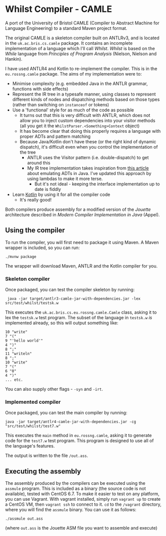 # Whilst Compiler - CAMLE

A port of the University of Bristol CAMLE (Compiler to Abstract Machine for Language Engineering) to a standard Maven project format.

The original CAMLE is a skeleton compiler built on ANTLRv3, and is located in the `uk.ac.bris.cs.camle` package. It contains an incomplete implementation of a language which I'll call *Whilst*. *Whilst* is based on the *While* language from *Principles of Program Analysis* (Nielson, Nielson and Hankin).

I have used ANTLR4 and Kotlin to re-implement the compiler. This is in the `eu.rossng.camle` package. The aims of my implementation were to:

* Minimise complexity (e.g. embedded Java in the ANTLR grammar, functions with side effects)
* Represent the IR tree in a typesafe manner, using classes to represent different kinds of nodes and dispatching methods based on those types (rather than switching on `instanceof` or tokens)
* Use a 'functional' style for as much of the code as possible
    * It turns out that this is very difficult with ANTLR, which does not allow you to inject custom dependencies into your visitor methods (all you get it the `WhilstParser.<Something>Context` object)
    * It has become clear that doing this properly requires a language with proper ADTs and pattern matching
    * Because Java/Kotlin don't have these (or the right kind of dynamic dispatch), it's difficult even when you control the implementation of the tree
        * ANTLR uses the Visitor pattern (i.e. double-dispatch) to get around this
        * My IR tree implementation takes inspiration from [this article](https://apocalisp.wordpress.com/2009/08/21/structural-pattern-matching-in-java/) about emulating ADTs in Java. I've updated this approach by using lambdas to make it more terse.
            * But it's not ideal - keeping the interface implementation up to date is fiddly
* Learn [Kotlin](https://kotlinlang.org/) by using it for all the compiler code
    * It's really good!
    
Both compilers produce assembly for a modified version of the *Jouette* architecture described in *Modern Compiler Implementation in Java* (Appel).

## Using the compiler

To run the compiler, you will first need to package it using Maven. A Maven wrapper is included, so you can run:

```
./mvnw package
```

The wrapper will download Maven, ANTLR and the Kotlin compiler for you.

### Skeleton compiler

Once packaged, you can test the compiler skeleton by running:

```
 java -jar target/antlr3-camle-jar-with-dependencies.jar -lex src/test/whilst/testsk.w
```

This executes the `uk.ac.bris.cs.eu.rossng.camle.Camle` class, asking it to lex the `testsk.w` test program. The subset of the language in `testsk.w` *is* implemented already, so this will output something like:

```
10 "write"         
7 "("              
9 "'hello world'"  
4 ")"              
8 ";"              
11 "writeln"       
8 ";"              
10 "write"         
7 "("              
6 "0"              
4 ")"              
... etc.
```

You can also supply other flags - `-syn` and `-irt`.

### Implemented compiler

Once packaged, you can test the main compiler by running:

```
java -jar target/antlr4-camle-jar-with-dependencies.jar -cg "src/test/whilst/test7.w"
```

This executes the `main` method in `eu.rossng.camle`, asking it to generate code for the `test7.w` test program. This program is designed to use all of the language's features.

The output is written to the file `/out.ass`.

## Executing the assembly

The assembly produced by the compilers can be executed using the `assmule` program. This is included as a binary (the source code is not available), tested with CentOS 6.7. To make it easier to test on any platform, you can use Vagrant. With vagrant installed, simply run `vagrant up` to create a CentOS VM, then `vagrant ssh` to connect to it. `cd` to the `/vagrant` directory, where you will find the `assmule` binary. You can use it as follows:

```
./assmule out.ass
```

(where `out.ass` is the Jouette ASM file you want to assemble and execute)